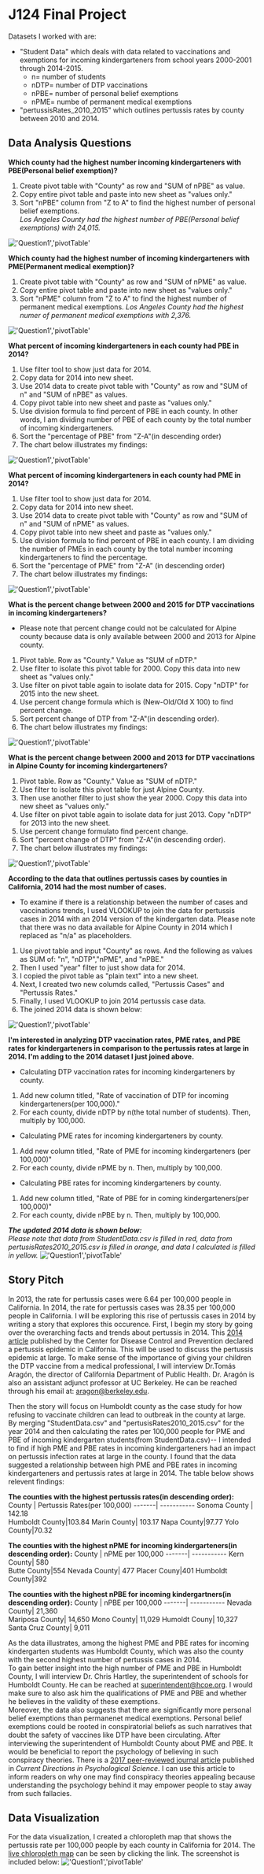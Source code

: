 # J124 Final Project

Datasets I worked with are: 
* "Student Data" which deals with data related to vaccinations and exemptions for incoming kindergarteners from school years 2000-2001 through 2014-2015.
  * n= number of students 
  * nDTP= number of DTP vaccinations
  * nPBE= number of personal belief exemptions 
  * nPME= numbe of permanent medical exemptions 
* "pertussisRates_2010_2015" which outlines pertussis rates by county between 2010 and 2014. 

## Data Analysis Questions

**Which county had the highest number incoming kindergarteners with PBE(Personal belief exemption)?**
1. Create pivot table with "County" as row and "SUM of nPBE" as value.
2. Copy entire pivot table and paste into new sheet as "values only."
3. Sort "nPBE" column from "Z to A" to find the highest number of personal belief exemptions. <br/>
_Los Angeles County had the highest number of PBE(Personal belief exemptions) with 24,015._

!['Question1','pivotTable'](/Question1.jpg)

**Which county had the highest number of incoming kindergarteners with PME(Permanent medical exemption)?**
1. Create pivot table with "County" as row and "SUM of nPME" as value. 
2. Copy entire pivot table and paste into new sheet as "values only."
3. Sort "nPME" column from "Z to A" to find the highest number of permanent medical exemptions.
_Los Angeles County had the highest numer of permanent medical exemptions with 2,376._

!['Question1','pivotTable'](/Question2.jpg)

**What percent of incoming kindergarteners in each county had PBE in 2014?**
1. Use filter tool to show just data for 2014. 
2. Copy data for 2014 into new sheet. 
3. Use 2014 data to create pivot table with "County" as row and "SUM of n" and "SUM of nPBE" as values. 
4. Copy pivot table into new sheet and paste as "values only." 
5. Use division formula to find percent of PBE in each county. In other words, I am dividing number of PBE of each county by the total number of incoming kindergarteners. 
6. Sort the "percentage of PBE" from "Z-A"(in descending order)
7. The chart below illustrates my findings: 

!['Question1','pivotTable'](/Question3.jpg)

**What percent of incoming kindergarteners in each county had PME in 2014?**
1. Use filter tool to show just data for 2014. 
2. Copy data for 2014 into new sheet. 
3. Use 2014 data to create pivot table with "County" as row and "SUM of n" and "SUM of nPME" as values. 
4. Copy pivot table into new sheet and paste as "values only." 
5. Use division formula to find percent of PBE in each county. I am dividing the number of PMEs in each county by the total number incoming kindergarteners to find the percentage. 
6. Sort the "percentage of PME" from "Z-A" (in descending order)
7. The chart below illustrates my findings: 

!['Question1','pivotTable'](/Question4.jpg)

**What is the percent change between 2000 and 2015 for DTP vaccinations in incoming kindergarteners?**
* Please note that percent change could not be calculated for Alpine county because data is only available between 2000 and 2013 for Alpine county.
1. Pivot table. Row as "County." Value as "SUM of nDTP."
2. Use filter to isolate this pivot table for 2000. Copy this data into new sheet as "values only."
3. Use filter on pivot table again to isolate data for 2015. Copy "nDTP" for 2015 into the new sheet. 
4. Use percent change formula which is (New-Old/Old X 100) to find percent change. 
5. Sort percent change of DTP from "Z-A"(in descending order). 
6. The chart below illustrates my findings:

!['Question1','pivotTable'](/Question5fixed.jpg)

**What is the percent change between 2000 and 2013 for DTP vaccinations in Alpine County for incoming kindergarteners?**
1. Pivot table. Row as "County." Value as "SUM of nDTP."
2. Use filter to isolate this pivot table for just Alpine County.
3. Then use another filter to just show the year 2000. Copy this data into new sheet as "values only."
4. Use filter on pivot table again to isolate data for just 2013. Copy "nDTP" for 2013 into the new sheet. 
5. Use percent change formulato find percent change. 
6. Sort "percent change of DTP" from "Z-A"(in descending order). 
7. The chart below illustrates my findings:

!['Question1','pivotTable'](/Question6.jpg)

**According to the data that outlines pertussis cases by counties in California, 2014 had the most number of cases.**
* To examine if there is a relationship between the number of cases and vaccinations trends, I used VLOOKUP to join the data for pertussis cases in 2014 with an 2014 version of the kindergarten data. Please note that there was no data available for Alpine County in 2014 which I replaced as "n/a" as placeholders.
1. Use pivot table and input "County" as rows. And the following as values as SUM of: "n", "nDTP","nPME", and "nPBE."
2. Then I used "year" filter to just show data for 2014. 
3. I copied the pivot table as "plain text" into a new sheet. 
4. Next, I created two new columds called, "Pertussis Cases" and "Pertussis Rates."
5. Finally, I used VLOOKUP to join 2014 pertussis case data. 
6. The joined 2014 data is shown below:

!['Question1','pivotTable'](/Question7.jpg)

**I'm interested in analyzing DTP vaccination rates, PME rates, and PBE rates for kindergarteners in comparison to the pertussis rates at large in 2014. I'm adding to the 2014 dataset I just joined above.**  
* Calculating DTP vaccination rates for incoming kindergarteners by county. 
1. Add new column titled, "Rate of vaccination of DTP for incoming kindergarteners(per 100,000)."
2. For each county, divide nDTP by n(the total number of students). Then, multiply by 100,000. 
* Calculating PME rates for incoming kindergarteners by county. 
1. Add new column titled, "Rate of PME for incoming kindergarteners (per 100,000)"
2. For each county, divide nPME by n. Then, multiply by 100,000.  
* Calculating PBE rates for incoming kindergarteners by county. 
1. Add new column titled, "Rate of PBE for in coming kindergarteners(per 100,000)"
2. For each county, divide nPBE by n. Then, multiply by 100,000. 

**_The updated 2014 data is shown below:_** </br>
_Please note that data from StudentData.csv is filled in red, data from pertusisRates2010_2015.csv is filled in orange, and data I calculated is filled in yellow._
!['Question1','pivotTable'](/Question8fixed.jpg)


## Story Pitch</br> 
In 2013, the rate for pertussis cases were 6.64 per 100,000 people in California. In 2014, the rate for pertussis cases was 28.35 per 100,000 people in California. I will be exploring this rise of pertussis cases in 2014 by writing a story that explores this occurence. First, I begin my story by going over the overarching facts and trends about pertussis in 2014. This [2014 article](https://www.cdc.gov/mmwr/preview/mmwrhtml/mm6348a2.htm) published by the Center for Disease Control and Prevention declared a pertussis epidemic in California. This will be used to discuss the pertussis epidemic at large. To make sense of the importance of giving your children the DTP vaccine from a medical professional, I will interview Dr.Tomás Aragón, the director of California Department of Public Health. Dr. Aragón is also an assistant adjunct professor at UC Berkeley. He can be reached through his email at: aragon@berkeley.edu. 

Then the story will focus on Humboldt county as the case study for how refusing to vaccinate children can lead to outbreak in the county at large. By merging "StudentData.csv" and "pertusisRates2010_2015.csv" for the year 2014 and then calculating the rates per 100,000 people for PME and PBE of incoming kindergarten students(from StudentData.csv)-- I intended to find if high PME and PBE rates in incoming kindergarteners had an impact on pertussis infection rates at large in the county. I found that the data suggested a relationship between high PME and PBE rates in incoming kindergarteners and pertussis rates at large in 2014. The table below shows relevent findings:

**The counties with the highest pertussis rates(in descending order):**
County | Pertussis Rates(per 100,000)
-------| -----------
Sonoma County | 142.18  
Humboldt County|103.84
Marin County| 103.17
Napa County|97.77
Yolo County|70.32

**The counties with the highest nPME for incoming kindergarteners(in descending order):**
County | nPME per 100,000
-------| -----------
Kern County| 580  
Butte County|554
Nevada County| 477
Placer Couny|401
Humboldt County|392

**The counties with the highest nPBE for incoming kindergartners(in descending order):**
County | nPBE per 100,000
-------| -----------
Nevada County| 21,360  
Mariposa County| 14,650
Mono County| 11,029
Humoldt Couny| 10,327
Santa Cruz County| 9,011

As the data illustrates, among the highest PME and PBE rates for incoming kindergarten students was Humboldt County, which was also the county with the second highest number of pertussis cases in 2014. </br>
To gain better insight into the high number of PME and PBE in Humboldt County, I will interview Dr. Chris Hartley, the superintendent of schools for Humboldt County. He can be reached at superintendent@hcoe.org. I would make sure to also ask him the qualifications of PME and PBE and whether he believes in the validity of these exemptions.</br>
Moreover, the data also suggests that there are significantly more personal belief exemptions than permanenet medical exemptions. Personal belief exemptions could be rooted in conspiratorial beliefs as such narratives that doubt the safety of vaccines like DTP have been circulating. After interviewing the superintendent of Humboldt County about PME and PBE. It would be beneficial to report the psychology of believing in such conspiracy theories. There is a [2017 peer-reviewed journal article](https://www.ncbi.nlm.nih.gov/pmc/articles/PMC5724570/) published in _Current Directions in Psychological Science_. I can use this article to inform readers on why one may find conspiracy theories appealing because understanding the psychology behind it may empower people to stay away from such fallacies. 

## Data Visualization 
For the data visualization, I created a chloropleth map that shows the pertussis rate per 100,000 people by each county in California for 2014. 
The [live chloropleth map](https://www.datawrapper.de/_/3TlCd/) can be seen by clicking the link.
The screenshot is included below:
!['Question1','pivotTable'](/pertussisratemap.jpg)
